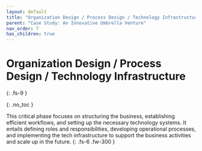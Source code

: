```yaml
---
layout: default
title: "Organization Design / Process Design / Technology Infrastructure"
parent: "Case Study: An Innovative Umbrella Venture"
nav_order: 7
has_children: true
---
```


# Organization Design / Process Design / Technology Infrastructure
{: .fs-9 }

{: .no_toc }


This critical phase focuses on structuring the business, establishing efficient 
workflows, and setting up the necessary technology systems. It entails defining roles and 
responsibilities, developing operational processes, and implementing the tech 
infrastructure to support the business activities and scale up in the future.
{: .fs-6 .fw-300 }
